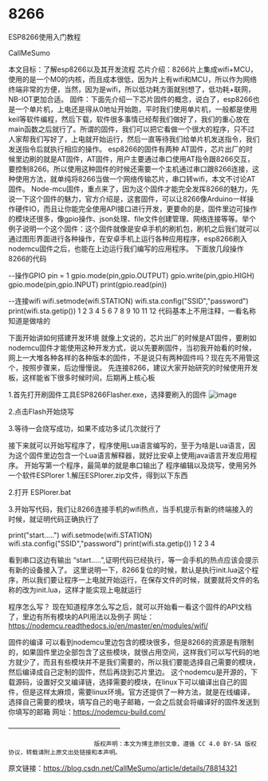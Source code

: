# 8266
ESP8266使用入门教程

CallMeSumo


本文目标：了解esp8266以及其开发流程
芯片介绍：8266片上集成wifi+MCU，使用的是一个M0的内核，而且成本很低，因为片上有wifi和MCU，所以作为网络终端非常的方便，当然，因为是wifi，所以低功耗方面就别想了，低功耗+联网，NB-IOT更加合适。
固件：下面先介绍一下芯片固件的概念，说白了，esp8266也是一个单片机，上电还是得从0地址开始跑，平时我们使用单片机，一般都是使用keil等软件编程，然后下载，软件很多事情已经帮我们做好了，我们的重心放在main函数之后就行了。所谓的固件，我们可以把它看做一个很大的程序，只不过人家帮我们写好了，上电就开始运行，然后一直等待我们给单片机发送指令，我们发送指令后就执行相应的操作。
esp8266的固件有两种
AT固件，芯片出厂的时候里边刷的就是AT固件，AT固件，用户主要通过串口使用AT指令跟8266交互，要控制8266。所以使用这种固件的时候还需要一个主机通过串口跟8266连接，这种使用方法，就单纯将8266当做一个网络传输芯片，串口转wifi，本文不讨论AT固件。
Node-mcu固件，重点来了，因为这个固件才能完全发挥8266的魅力，先说一下这个固件的魅力，官方介绍是，这套固件，可以让8266像Arduino一样操作硬件IO，而且让你能完全使用API接口进行开发，更要命的是，固件里边可操作的模块还很多，像gpio操作、json处理、file文件创建管理、网络连接等等。举个例子说明一个这个固件：这个固件就像是安卓手机的刷机包，刷机之后我们就可以通过图形界面进行各种操作，在安卓手机上运行各种应用程序，esp8266刷入nodemcu固件之后，也能在上边运行我们编写的应用程序。
下面放几段操作8266的代码

--操作GPIO
pin = 1
gpio.mode(pin,gpio.OUTPUT)
gpio.write(pin,gpio.HIGH)
gpio.mode(pin,gpio.INPUT)
print(gpio.read(pin))

--连接wifi
wifi.setmode(wifi.STATION)
wifi.sta.config("SSID","password")
print(wifi.sta.getip())
1
2
3
4
5
6
7
8
9
10
11
12
代码基本上不用注释，一看名称知道是做啥的

下面开始讲如何搭建开发环境
就像上文说的，芯片出厂的时候是AT固件，要刷如nodemcu固件才能使用这种开发方式，说以先要刷固件，当初我开始看的时候，网上一大堆各种各样的各种版本的固件，不是说只有两种固件吗？现在先不用管这个，按照步骤来，后边慢慢说。
先连接8266，建议大家开始研究的时候使用开发板，这样能省下很多时候时间，后期再上核心板

1.首先打开刷固件工具ESP8266Flasher.exe，选择要刷入的固件
![image](https://github.com/Eqarx/ESP8266/assets/65814925/a58ff112-52bb-44e9-a5b0-0bda224506c8)

2.点击Flash开始烧写

3.等待一会烧写成功，如果不成功多试几次就行了


接下来就可以开始写程序了，程序使用Lua语言编写的，至于为啥是Lua语言，因为这个固件里边包含一个Lua语言解释器，就好比安卓上使用java语言开发应用程序。
开始写第一个程序，最简单的就是串口输出了
程序编辑以及烧写，使用另外一个软件ESPlorer
1.解压ESPlorer.zip文件，得到以下东西

2.打开 ESPlorer.bat

3.开始写代码，我们让8266连接手机的wifi热点，当手机提示有新的终端接入的时候，就证明代码正确执行了

print("start.....")
wifi.setmode(wifi.STATION)
wifi.sta.config("SSID","password")
print(wifi.sta.getip())
1
2
3
4

看到串口这边有输出 “start…..”,证明代码已经执行，等一会手机的热点应该会提示有新的设备接入了。
这里说明一下，8266复位的时候，默认是执行init.lua这个程序，所以我们要让程序一上电就开始运行，在保存文件的时候，就要就将文件的名称的改为init.lua，这样才能实现上电就运行

程序怎么写？
现在知道程序怎么写之后，就可以开始看一看这个固件的API文档了，里边有所有模块的API用法以及例子
网址：https://nodemcu.readthedocs.io/en/master/en/modules/wifi/


固件的编译
可以看到nodemcu里边包含的模块很多，但是8266的资源是有限制的，如果固件里边全部包含了这些模块，就很占用空间，这样我们可以写代码的地方就少了，而且有些模块并不是我们需要的，所以我们要能选择自己需要的模块，然后编译成自己定制的固件，然后再烧到芯片里边。
这个nodemcu是开源的，下载源码，设置好交叉编译链，选择需要的模块，在linux下可以编译出自己的固件，但是这样太麻烦，需要linux环境。官方还提供了一种方法，就是在线编译，选择自己需要的模块，填写自己的电子邮箱，一会之后就会将编译好的固件发送到你填写的邮箱
网址：https://nodemcu-build.com/

————————————————

                            版权声明：本文为博主原创文章，遵循 CC 4.0 BY-SA 版权协议，转载请附上原文出处链接和本声明。
                        
原文链接：https://blog.csdn.net/CallMeSumo/article/details/78814321
